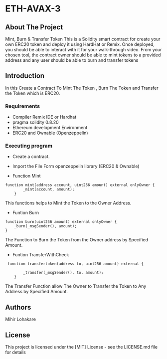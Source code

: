 # ETH-AVAX-3
## About The Project 

Mint, Burn & Transfer Token
This is a Solidity smart contract for create your own ERC20 token and deploy it using HardHat or Remix. Once deployed, you should be able to interact with it for your walk-through video. From your chosen tool, the contract owner should be able to mint tokens to a provided address and any user should be able to burn and transfer tokens

## Introduction
In this Create a Contract To Mint The Token , Burn The Token and Transfer the Token which is ERC20.

### Requirements
- Compiler Remix IDE or Hardhat
- pragma solidity 0.8.20
- Ethereum development Environment
- ERC20 and Ownable (Openzeppelin)


### Executing program
* Create a contract.
* Import the File Form openzeppelin library (ERC20 & Ownable)
  
* Function Mint
```
function mint(address account, uint256 amount) external onlyOwner {
        _mint(account, amount);
    }
```
This functions helps to Mint the Token to the Owner Address.

* Funtion Burn 

```
function burn(uint256 amount) external onlyOwner {
    _burn(_msgSender(), amount);
}
```
The Function to Burn the Token from the Owner address by Specified Amount. 

* Funtion TransferWithCheck 

```
 function transfertoken(address to, uint256 amount) external {

        _transfer(_msgSender(), to, amount);
    }
```
 The Transfer Function allow The Owner to Transfer the Token to Any Address by Specified Amount.

## Authors
Mihir Lohakare 

## License
This project is licensed under the [MIT] License - see the LICENSE.md file for details
